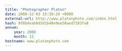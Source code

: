```yaml
---
title: "Photographer Platon"
date: 2008-12-03 15:39:29 +0000
external-url: http://www.platonphoto.com/index.html
hash: 0f8b4eab8d3d1b48e9ee50aed7103fa8
annum:
    year: 2008
    month: 12
hostname: www.platonphoto.com
---
```



